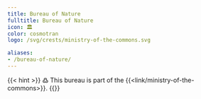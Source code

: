 ```yaml
---
title: Bureau of Nature
fulltitle: Bureau of Nature
icon: 🏛️
color: cosmotran
logo: /svg/crests/ministry-of-the-commons.svg

aliases:
- /bureau-of-nature/
---
```

{{< hint >}}
߷ This bureau is part of the {{<link/ministry-of-the-commons>}}.
{{</hint>}}